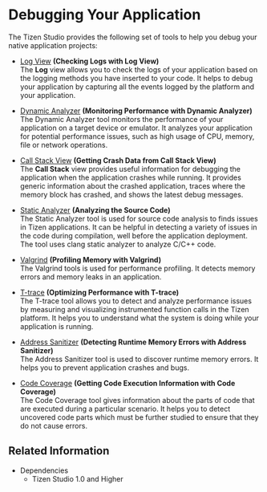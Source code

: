 # Debugging Your Application

The Tizen Studio provides the following set of tools to help you debug your native application projects:

- [Log View](../common-tools/log-view.md) **(Checking Logs with Log View)**  
The **Log** view allows you to check the logs of your application based on the logging methods you have inserted to your code. It helps to debug your application by capturing all the events logged by the platform and your application.

- [Dynamic Analyzer](../common-tools/da-overview.md) **(Monitoring Performance with Dynamic Analyzer)**  
The Dynamic Analyzer tool monitors the performance of your application on a target device or emulator. It analyzes your application for potential performance issues, such as high usage of CPU, memory, file or network operations.

- [Call Stack View](call-stack-view.md) **(Getting Crash Data from Call Stack View)**  
The **Call Stack** view provides useful information for debugging the application when the application crashes while running. It provides generic information about the crashed application, traces where the memory block has crashed, and shows the latest debug messages.

- [Static Analyzer](static-analyzer.md) **(Analyzing the Source Code)**  
The Static Analyzer tool is used for source code analysis to finds issues in Tizen applications. It can be helpful in detecting a variety of issues in the code during compilation, well before the application deployment. The tool uses clang static analyzer to analyze C/C++ code.

- [Valgrind](valgrind.md) **(Profiling Memory with Valgrind)**  
The Valgrind tools is used for performance profiling. It detects memory errors and memory leaks in an application.

- [T-trace](t-trace.md) **(Optimizing Performance with T-trace)**  
The T-trace tool allows you to detect and analyze performance issues by measuring and visualizing instrumented function calls in the Tizen platform. It helps you to understand what the system is doing while your application is running.

- [Address Sanitizer](address-sanitizer.md) **(Detecting Runtime Memory Errors with Address Sanitizer)**  
The Address Sanitizer tool is used to discover runtime memory errors. It helps you to prevent application crashes and bugs.

- [Code Coverage](code-coverage.md) **(Getting Code Execution Information with Code Coverage)**  
The Code Coverage tool gives information about the parts of code that are executed during a particular scenario. It helps you to detect uncovered code parts which must be further studied to ensure that they do not cause errors.

## Related Information
* Dependencies
  - Tizen Studio 1.0 and Higher
